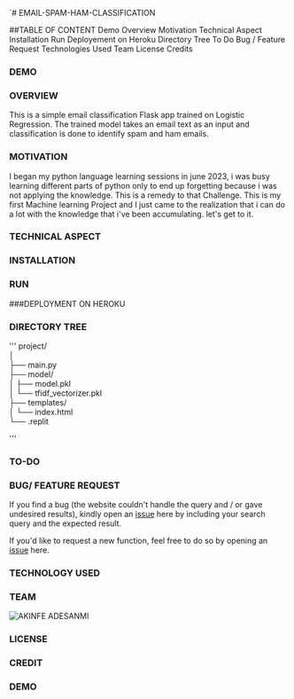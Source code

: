 `# EMAIL-SPAM-HAM-CLASSIFICATION

##TABLE OF CONTENT
Demo
Overview
Motivation
Technical Aspect
Installation
Run
Deployement on Heroku
Directory Tree
To Do
Bug / Feature Request
Technologies Used
Team
License
Credits

### DEMO

###  OVERVIEW
This is a simple email classification Flask app trained on Logistic Regression. The trained model takes an email text as an input and classification is done to identify spam and ham emails. 

### MOTIVATION
I began my python language learning sessions in june 2023, i was busy learning different parts of python only to end up forgetting because i was not applying the knowledge. This is a remedy to that Challenge. This is my first Machine learning Project and I just came to the realization that i can do a lot with the knowledge that i've been accumulating. let's get to it.  

### TECHNICAL ASPECT


### INSTALLATION
### RUN
###DEPLOYMENT ON HEROKU
### DIRECTORY TREE
'''
project/  
│  
├── main.py           
├── model/  
│     ├── model.pkl  
│     └── tfidf_vectorizer.pkl  
├── templates/  
│     └── index.html  
└── .replit  

'''
### TO-DO
### BUG/ FEATURE REQUEST
If you find a bug (the website couldn't handle the query and / or gave undesired results), kindly open an [issue](https://github.com/pizzyander/EMAIL-SPAM-HAM-CLASSIFICATION/issues) here by including your search query and the expected result.

If you'd like to request a new function, feel free to do so by opening an [issue](https://github.com/pizzyander/EMAIL-SPAM-HAM-CLASSIFICATION/issues) here.

### TECHNOLOGY USED
### TEAM
![AKINFE ADESANMI]("C:\Users\PIZZY\Downloads\IMG_6233.jpg")
### LICENSE
### CREDIT
### DEMO

